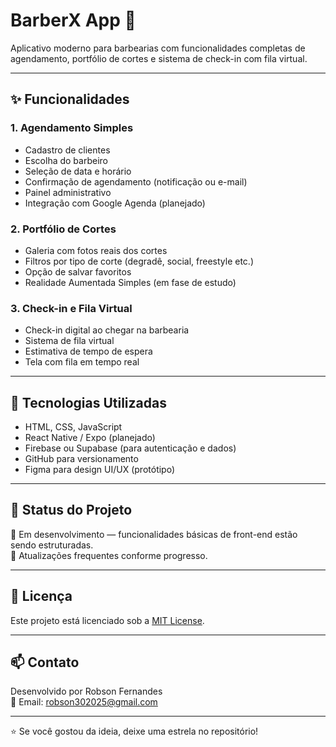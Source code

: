# BarberX App 💈

Aplicativo moderno para barbearias com funcionalidades completas de agendamento, portfólio de cortes e sistema de check-in com fila virtual.

---

## ✨ Funcionalidades

### 1. Agendamento Simples
- Cadastro de clientes
- Escolha do barbeiro
- Seleção de data e horário
- Confirmação de agendamento (notificação ou e-mail)
- Painel administrativo
- Integração com Google Agenda (planejado)

### 2. Portfólio de Cortes
- Galeria com fotos reais dos cortes
- Filtros por tipo de corte (degradê, social, freestyle etc.)
- Opção de salvar favoritos
- Realidade Aumentada Simples (em fase de estudo)

### 3. Check-in e Fila Virtual
- Check-in digital ao chegar na barbearia
- Sistema de fila virtual
- Estimativa de tempo de espera
- Tela com fila em tempo real

---

## 🚀 Tecnologias Utilizadas
- HTML, CSS, JavaScript
- React Native / Expo (planejado)
- Firebase ou Supabase (para autenticação e dados)
- GitHub para versionamento
- Figma para design UI/UX (protótipo)

---

## 📌 Status do Projeto

🚧 Em desenvolvimento — funcionalidades básicas de front-end estão sendo estruturadas.  
📅 Atualizações frequentes conforme progresso.

---

## 📄 Licença

Este projeto está licenciado sob a [MIT License](LICENSE).

---

## 📫 Contato

Desenvolvido por Robson Fernandes  
📧 Email: robson302025@gmail.com 


---

⭐ Se você gostou da ideia, deixe uma estrela no repositório!

